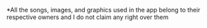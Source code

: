*All the songs, images, and graphics used in the app belong to their respective owners and I do not claim any right over them

